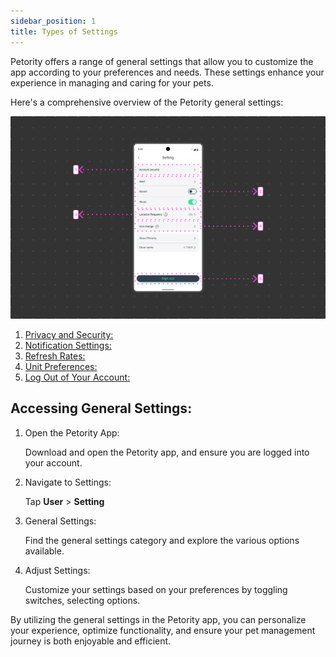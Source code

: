 ```yaml
---
sidebar_position: 1
title: Types of Settings
---
```


Petority offers a range of general settings that allow you to customize the app according to your preferences and needs. These settings enhance your experience in managing and caring for your pets.

Here's a comprehensive overview of the Petority general settings:

![setting](/img/setting/Settings.jpg)

1. [Privacy and Security:](/docs/petority/general-setting/privacy)
2. [Notification Settings:](/docs/petority/general-setting/notification)
3. [Refresh Rates:](/docs/petority/general-setting/refresh-rates)
4. [Unit Preferences:](/docs/petority/general-setting/unit)
5. [Log Out of Your Account:](/docs/petority/accounts/logout)

## Accessing General Settings:
1. Open the Petority App: 

    Download and open the Petority app, and ensure you are logged into your account.
2. Navigate to Settings:

    Tap **User** > **Setting**
3. General Settings: 

    Find the general settings category and explore the various options available.
4. Adjust Settings:

    Customize your settings based on your preferences by toggling switches, selecting options.

By utilizing the general settings in the Petority app, you can personalize your experience, optimize functionality, and ensure your pet management journey is both enjoyable and efficient.
